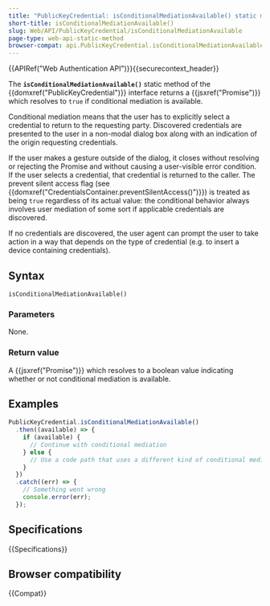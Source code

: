 ```yaml
---
title: "PublicKeyCredential: isConditionalMediationAvailable() static method"
short-title: isConditionalMediationAvailable()
slug: Web/API/PublicKeyCredential/isConditionalMediationAvailable
page-type: web-api-static-method
browser-compat: api.PublicKeyCredential.isConditionalMediationAvailable
---
```


{{APIRef("Web Authentication API")}}{{securecontext_header}}

The **`isConditionalMediationAvailable()`**
static method of the {{domxref("PublicKeyCredential")}} interface returns a
{{jsxref("Promise")}} which resolves to `true` if conditional mediation is available.

Conditional mediation means that the user has to explicitly select a credential to return to the requesting party. Discovered credentials are presented to the user in a non-modal dialog box along with an indication of the origin requesting credentials.

If the user makes a gesture outside of the dialog, it closes without resolving or rejecting the Promise and without causing a user-visible error condition. If the user selects a credential, that credential is returned to the caller. The prevent silent access flag (see {{domxref("CredentialsContainer.preventSilentAccess()")}}) is treated as being `true` regardless of its actual value: the conditional behavior always involves user mediation of some sort if applicable credentials are discovered.

If no credentials are discovered, the user agent can prompt the user to take action in a way that depends on the type of credential (e.g. to insert a device containing credentials).

## Syntax

```js-nolint
isConditionalMediationAvailable()
```

### Parameters

None.

### Return value

A {{jsxref("Promise")}} which resolves to a boolean value indicating whether or not conditional mediation is available.

## Examples

```js
PublicKeyCredential.isConditionalMediationAvailable()
  .then((available) => {
    if (available) {
      // Continue with conditional mediation
    } else {
      // Use a code path that uses a different kind of conditional mediation
    }
  })
  .catch((err) => {
    // Something went wrong
    console.error(err);
  });
```

## Specifications

{{Specifications}}

## Browser compatibility

{{Compat}}
